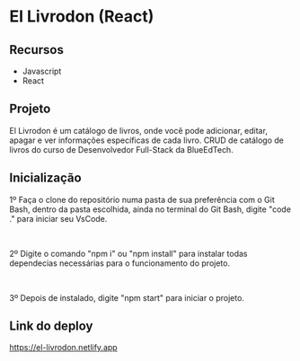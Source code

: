 # El Livrodon (React)

## Recursos

<ul>
    <li>Javascript</li>
    <li>React</li>
</ul>

## Projeto

El Livrodon é um catálogo de livros, onde você pode adicionar, editar, apagar e ver informações específicas de cada livro. CRUD de catálogo de livros do curso de Desenvolvedor Full-Stack da BlueEdTech.

## Inicialização

<p>1º Faça o clone do repositório numa pasta de sua preferência com o Git Bash, dentro da pasta escolhida, ainda no terminal do Git Bash, digite "code ." para iniciar seu VsCode.</p><br />

<p>2º Digite o comando "npm i" ou "npm install" para instalar todas dependecias necessárias para o funcionamento do projeto.</p><br />

<p>3º Depois de instalado, digite "npm start" para iniciar o projeto.</p>

## Link do deploy 

https://el-livrodon.netlify.app

